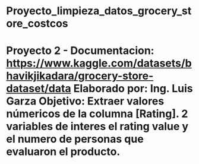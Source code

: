 # Proyecto_limpieza_datos_grocery_store_costcos
# **Proyecto 2 -**  Documentacion: https://www.kaggle.com/datasets/bhavikjikadara/grocery-store-dataset/data  Elaborado por: Ing. Luis Garza  Objetivo: Extraer valores númericos de la columna [Rating]. 2 variables de interes el rating value y el numero de personas que evaluaron el producto.
